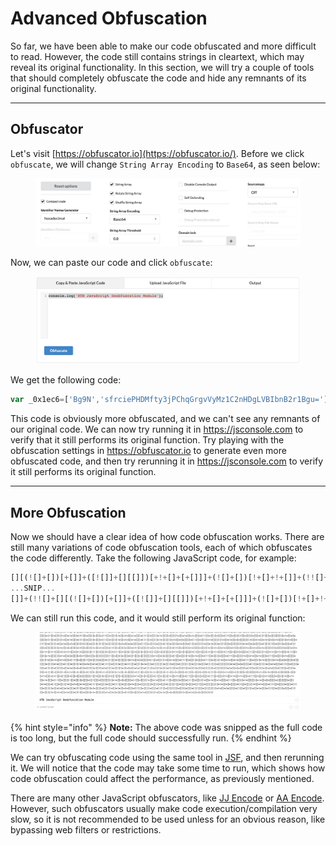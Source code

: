 # Advanced Obfuscation

So far, we have been able to make our code obfuscated and more difficult to read. However, the code still contains strings in cleartext, which may reveal its original functionality. In this section, we will try a couple of tools that should completely obfuscate the code and hide any remnants of its original functionality.

***

## Obfuscator

Let's visit [https://obfuscator.io](https://obfuscator.io/). Before we click `obfuscate`, we will change `String Array Encoding` to `Base64`, as seen below:

<figure><img src="../../../../.gitbook/assets/image (3) (1) (1) (1) (1) (1) (1) (1) (1) (1).png" alt=""><figcaption></figcaption></figure>

Now, we can paste our code and click `obfuscate`:

<figure><img src="../../../../.gitbook/assets/image (1) (1) (1) (1) (1) (1) (1) (1) (1) (1) (1) (1) (1) (1) (1) (1) (1) (1) (1) (1) (1).png" alt=""><figcaption></figcaption></figure>

We get the following code:

```javascript
var _0x1ec6=['Bg9N','sfrciePHDMfty3jPChqGrgvVyMz1C2nHDgLVBIbnB2r1Bgu='];(function(_0x13249d,_0x1ec6e5){var _0x14f83b=function(_0x3f720f){while(--_0x3f720f){_0x13249d['push'](_0x13249d['shift']());}};_0x14f83b(++_0x1ec6e5);}(_0x1ec6,0xb4));var _0x14f8=function(_0x13249d,_0x1ec6e5){_0x13249d=_0x13249d-0x0;var _0x14f83b=_0x1ec6[_0x13249d];if(_0x14f8['eOTqeL']===undefined){var _0x3f720f=function(_0x32fbfd){var _0x523045='abcdefghijklmnopqrstuvwxyzABCDEFGHIJKLMNOPQRSTUVWXYZ0123456789+/=',_0x4f8a49=String(_0x32fbfd)['replace'](/=+$/,'');var _0x1171d4='';for(var _0x44920a=0x0,_0x2a30c5,_0x443b2f,_0xcdf142=0x0;_0x443b2f=_0x4f8a49['charAt'](_0xcdf142++);~_0x443b2f&&(_0x2a30c5=_0x44920a%0x4?_0x2a30c5*0x40+_0x443b2f:_0x443b2f,_0x44920a++%0x4)?_0x1171d4+=String['fromCharCode'](0xff&_0x2a30c5>>(-0x2*_0x44920a&0x6)):0x0){_0x443b2f=_0x523045['indexOf'](_0x443b2f);}return _0x1171d4;};_0x14f8['oZlYBE']=function(_0x8f2071){var _0x49af5e=_0x3f720f(_0x8f2071);var _0x52e65f=[];for(var _0x1ed1cf=0x0,_0x79942e=_0x49af5e['length'];_0x1ed1cf<_0x79942e;_0x1ed1cf++){_0x52e65f+='%'+('00'+_0x49af5e['charCodeAt'](_0x1ed1cf)['toString'](0x10))['slice'](-0x2);}return decodeURIComponent(_0x52e65f);},_0x14f8['qHtbNC']={},_0x14f8['eOTqeL']=!![];}var _0x20247c=_0x14f8['qHtbNC'][_0x13249d];return _0x20247c===undefined?(_0x14f83b=_0x14f8['oZlYBE'](_0x14f83b),_0x14f8['qHtbNC'][_0x13249d]=_0x14f83b):_0x14f83b=_0x20247c,_0x14f83b;};console[_0x14f8('0x0')](_0x14f8('0x1'));
```

This code is obviously more obfuscated, and we can't see any remnants of our original code. We can now try running it in https://jsconsole.com to verify that it still performs its original function. Try playing with the obfuscation settings in https://obfuscator.io to generate even more obfuscated code, and then try rerunning it in https://jsconsole.com to verify it still performs its original function.

***

## More Obfuscation

Now we should have a clear idea of how code obfuscation works. There are still many variations of code obfuscation tools, each of which obfuscates the code differently. Take the following JavaScript code, for example:

```javascript
[][(![]+[])[+[]]+([![]]+[][[]])[+!+[]+[+[]]]+(![]+[])[!+[]+!+[]]+(!![]+[])[+[]]+(!![]+[])[!+[]+!+[]+!+[]]+(!![]+[])[+!+[]]][([][(![]+[])[+[]]+([![]]+[][[]])[+!+[]+[+[]]]+(![]+[])[!+[]+!+[]]+(!![]+[])[+[]]+(!![]+[])[!+[]+!+[]+!+[]]+(!![]+[])[+!+[]]]+[])[!+[]+!+[]+!+[]]+(!![]+[][(![]+[])[+[]]+([![]]+[][[]])[+!+[]+[+[]]]+(![]+[])[!+[]+!+[]]+(!![]+[])[+[]]+(!![]+[])[!+[]+!+[]+!+[]]+(!![]+[])[+!+[]]])[+!+[]+[+[]]]+([][[]]+[])[+!+[]]+(![]+[])[!+[]+!+[]+!+[]]+(!![]+[])[+[]]+(!![]+[])[+!+[]]+([][[]]+[])[+[]]+([][(!
...SNIP...
[]]+(!![]+[][(![]+[])[+[]]+([![]]+[][[]])[+!+[]+[+[]]]+(![]+[])[!+[]+!+[]]+(!![]+[])[+[]]+(!![]+[])[!+[]+!+[]+!+[]]+(!![]+[])[+!+[]]])[+!+[]+[+[]]]+([][[]]+[])[+!+[]]+(![]+[])[!+[]+!+[]+!+[]]+(!![]+[])[+[]]+(!![]+[])[+!+[]]+([][[]]+[])[+[]]+([][(![]+[])[+[]]+([![]]+[][[]])[+!+[]+[+[]]]+(![]+[])[!+[]+!+[]]+(!![]+[])[+[]]+(!![]+[])[!+[]+!+[]+!+[]]+(!![]+[])[+!+[]]]+[])[!+[]+!+[]+!+[]]+(!![]+[])[+[]]+(!![]+[][(![]+[])[+[]]+([![]]+[][[]])[+!+[]+[+[]]]+(![]+[])[!+[]+!+[]]+(!![]+[])[+[]]+(!![]+[])[!+[]+!+[]+!+[]]+(!![]+[])[+!+[]]])[+!+[]+[+[]]]+(!![]+[])[+!+[]]])[!+[]+!+[]+[+[]]]](!+[]+!+[]+[+[]])))()
```

We can still run this code, and it would still perform its original function:

<figure><img src="../../../../.gitbook/assets/image (2) (1) (1) (1) (1) (1) (1) (1) (1) (1) (1) (1) (1) (1) (1) (1).png" alt=""><figcaption></figcaption></figure>

{% hint style="info" %}
**Note:** The above code was snipped as the full code is too long, but the full code should successfully run.
{% endhint %}

We can try obfuscating code using the same tool in [JSF](http://www.jsfuck.com/), and then rerunning it. We will notice that the code may take some time to run, which shows how code obfuscation could affect the performance, as previously mentioned.

There are many other JavaScript obfuscators, like [JJ Encode](https://utf-8.jp/public/jjencode.html) or [AA Encode](https://utf-8.jp/public/aaencode.html). However, such obfuscators usually make code execution/compilation very slow, so it is not recommended to be used unless for an obvious reason, like bypassing web filters or restrictions.
